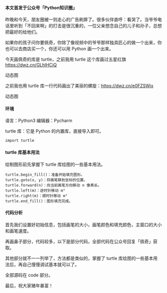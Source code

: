 #### 本文首发于公众号「Python知识圈」

昨晚和今天，朋友圈被一则走心的广告刷屏了。很多伙伴直呼：看哭了。当爷爷电话里听到「不回来啊」的打击是很沉重的，一位父亲想念自己的儿子和孙子，总想把最好的给他们。

如果你的孩子问你要佩奇，你除了像视频中的爷爷那样独具匠心的做一个出来，你也可以去商店买一个，你还可以用 Python 画一个出来。




今天画佩奇的库是 turtle，之前我用 turtle 这个库画过五星红旗 https://dwz.cn/GLhIHCiQ

动态图


之前我也用 turtle 库一行代码画出了美丽的螺旋：https://dwz.cn/e0FZSWix

动态图

#### 环境
语言：Python3
编辑器：Pycharm

turtle 库：它是 Python 的内置库，直接导入即可。
```
import turtle
```
#### turtle 库基本用法

绘制图形前先掌握下 turtle 库绘图的一些基本用法。
```
turtle.begin_fill()：准备开始填充图形。
turtle.goto(x, y)：将画笔移到坐标的位置。
turtle.forward(n)：向当前画笔方向移动 n 像素长。
turtle.left(m)：逆时针移动 m°
turtle.right(m)：顺时针移动 m°
turtle.end_fill()：图形填充完成。
```

#### 代码分析
首先我们设置好初始信息，包括画笔的大小，画笔颜色和填充颜色，主窗口的大小和画笔速度。



再画鼻子部分，代码较多，以下是部分代码，全部代码在公众号回复「佩奇」获取。



其他部分就不一一列举了，方法都是类似的，掌握了 turtle 库绘图的一些基本用法后，再自己慢慢调试基本就可以了。

全部源码在 code 部分。

最后，祝大家猪年暴富！

